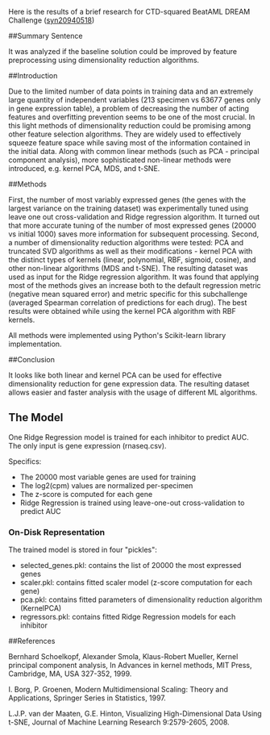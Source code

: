 Here is the results of a brief research for CTD-squared BeatAML DREAM Challenge ([syn20940518](syn20940518)) 

##Summary Sentence

It was analyzed if the baseline solution could be improved by feature preprocessing using dimensionality reduction algorithms. 


##Introduction

Due to the limited number of data points in training data and an extremely large quantity of independent variables (213 specimen vs 63677 genes only in gene expression table), a problem of decreasing the number of acting features and overfitting prevention seems to be one of the most crucial.  In this light methods of dimensionality reduction could be promising among other feature selection algorithms. They are widely used to effectively squeeze feature space while saving most of the information сontained in the initial data. Along with сommon linear methods (such as PCA - principal component analysis), more sophisticated non-linear methods were introduced, e.g. kernel PCA, MDS, and t-SNE. 


##Methods

First, the number of most variably expressed genes (the genes with the largest variance on the training dataset) was experimentally tuned using leave one out cross-validation and Ridge regression algorithm. It turned out that more accurate tuning of the number of most expressed genes (20000 vs initial 1000) saves more information for subsequent processing.
Second, a number of dimensionality reduction algorithms were tested: PCA and truncated SVD algorithms as well as their modifications - kernel PCA with the distinct types of kernels (linear, polynomial, RBF, sigmoid, cosine), and other non-linear algorithms (MDS and t-SNE). The resulting dataset was used as input for the Ridge regression algorithm. It was found that applying most of the methods gives an increase both to the default regression metric (negative mean squared error) and metric specific for this subchallenge (averaged Spearman correlation of predictions for each drug).  The best results were obtained while using the kernel PCA algorithm with RBF kernels.

All methods were implemented using Python's Scikit-learn library implementation.


##Conclusion

It looks like both linear and kernel PCA can be used for effective dimensionality reduction for gene expression data. The resulting dataset allows easier and faster analysis with the usage of different ML algorithms.  


## The Model

One Ridge Regression model is trained for each inhibitor to predict AUC. The only input is gene expression (rnaseq.csv).

Specifics:

* The 20000 most variable genes are used for training
* The log2(cpm) values are normalized per-specimen
* The z-score is computed for each gene
* Ridge Regression is trained using leave-one-out cross-validation to predict AUC


### On-Disk Representation

The trained model is stored in four "pickles":

- selected_genes.pkl: contains the list of 20000 the most expressed genes
- scaler.pkl: contains fitted scaler model (z-score computation for each gene)
- pca.pkl: contains fitted parameters of dimensionality reduction algorithm (KernelPCA)
- regressors.pkl: contains fitted Ridge Regression models for each inhibitor

##References

Bernhard Schoelkopf, Alexander Smola, Klaus-Robert Mueller, Kernel principal component analysis, In Advances in kernel methods, MIT Press, Cambridge, MA, USA 327-352, 1999.

I. Borg, P. Groenen, Modern Multidimensional Scaling: Theory and Applications, Springer Series in Statistics, 1997.

L.J.P. van der Maaten, G.E. Hinton, Visualizing High-Dimensional Data Using t-SNE, Journal of Machine Learning Research 9:2579-2605, 2008.
